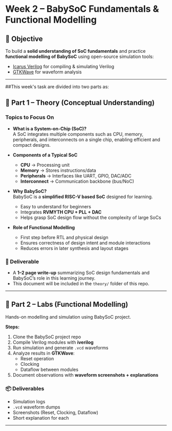 # Week 2 – BabySoC Fundamentals & Functional Modelling

## 🎯 Objective  
To build a **solid understanding of SoC fundamentals** and practice **functional modelling of BabySoC** using open-source simulation tools:  
- [Icarus Verilog](http://iverilog.icarus.com/) for compiling & simulating Verilog  
- [GTKWave](http://gtkwave.sourceforge.net/) for waveform analysis  

---
##This week's task are divided into two parts as:
## 📘 Part 1 – Theory (Conceptual Understanding)  

### Topics to Focus On  
- **What is a System-on-Chip (SoC)?**  
  A SoC integrates multiple components such as CPU, memory, peripherals, and interconnects on a single chip, enabling efficient and compact designs.  

- **Components of a Typical SoC**  
  - **CPU** → Processing unit  
  - **Memory** → Stores instructions/data  
  - **Peripherals** → Interfaces like UART, GPIO, DAC/ADC  
  - **Interconnect** → Communication backbone (bus/NoC)  

- **Why BabySoC?**  
  BabySoC is a **simplified RISC-V based SoC** designed for learning.  
  - Easy to understand for beginners  
  - Integrates **RVMYTH CPU + PLL + DAC**  
  - Helps grasp SoC design flow without the complexity of large SoCs  

- **Role of Functional Modelling**  
  - First step before RTL and physical design  
  - Ensures correctness of design intent and module interactions  
  - Reduces errors in later synthesis and layout stages  

### 📄 Deliverable  
- A **1–2 page write-up** summarizing SoC design fundamentals and BabySoC’s role in this learning journey.  
- This document will be included in the `theory/` folder of this repo.  

---

## 🧪 Part 2 – Labs (Functional Modelling)  

Hands-on modelling and simulation using BabySoC project.  

**Steps:**  
1. Clone the BabySoC project repo  
2. Compile Verilog modules with **iverilog**  
3. Run simulation and generate `.vcd` waveforms  
4. Analyze results in **GTKWave**:  
   - Reset operation  
   - Clocking  
   - Dataflow between modules  
5. Document observations with **waveform screenshots + explanations**  

### 📦 Deliverables  
- Simulation logs  
- `.vcd` waveform dumps  
- Screenshots (Reset, Clocking, Dataflow)  
- Short explanation for each  

---

